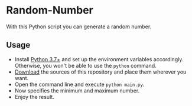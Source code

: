 # Random-Number
With this Python script you can generate a random number.

Usage
-----
* Install [Python 3.7+](https://www.python.org/downloads/release/python-370/) and set up the environment variables accordingly. Otherwise, you won't be able to use the `python` command.
* [Download](https://codeload.github.com/Dominik48N/Random-Number/zip/1.0.0) the sources of this repository and place them wherever you want.
* Open the command line and execute `python main.py`.
* Now specifies the minimum and maximum number.
* Enjoy the result.
